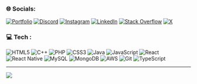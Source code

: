 
### 🌐 Socials:
[![Portfolio](https://img.shields.io/badge/🐼-Portfolio-%23E4405F.svg?logo=Portfoliod&logoColor=white)](https://www.thiwain.com/) [![Discord](https://img.shields.io/badge/Discord-%237289DA.svg?logo=discord&logoColor=white)](https://discord.gg/thiwain05) [![Instagram](https://img.shields.io/badge/Instagram-%23E4405F.svg?logo=Instagram&logoColor=white)](https://instagram.com/thiwain.m) [![LinkedIn](https://img.shields.io/badge/LinkedIn-%230077B5.svg?logo=linkedin&logoColor=white)](https://linkedin.com/in/https://www.linkedin.com/in/thiwain-medagama) [![Stack Overflow](https://img.shields.io/badge/-Stackoverflow-FE7A16?logo=stack-overflow&logoColor=white)](https://stackoverflow.com/users/thiwain-medagama) [![X](https://img.shields.io/badge/X-black.svg?logo=X&logoColor=white)](https://x.com/ThiwainM) 

### 💻 Tech :
![HTML5](https://img.shields.io/badge/html5-%23E34F26.svg?style=for-the-badge&logo=html5&logoColor=white) ![C++](https://img.shields.io/badge/c++-%2300599C.svg?style=for-the-badge&logo=c%2B%2B&logoColor=white) ![PHP](https://img.shields.io/badge/php-%23777BB4.svg?style=for-the-badge&logo=php&logoColor=white) ![CSS3](https://img.shields.io/badge/css3-%231572B6.svg?style=for-the-badge&logo=css3&logoColor=white) ![Java](https://img.shields.io/badge/java-%23ED8B00.svg?style=for-the-badge&logo=openjdk&logoColor=white) ![JavaScript](https://img.shields.io/badge/javascript-%23323330.svg?style=for-the-badge&logo=javascript&logoColor=%23F7DF1E) ![React](https://img.shields.io/badge/react-%2320232a.svg?style=for-the-badge&logo=react&logoColor=%2361DAFB) ![React Native](https://img.shields.io/badge/react_native-%2320232a.svg?style=for-the-badge&logo=react&logoColor=%2361DAFB) ![MySQL](https://img.shields.io/badge/mysql-4479A1.svg?style=for-the-badge&logo=mysql&logoColor=white) ![MongoDB](https://img.shields.io/badge/MongoDB-%234ea94b.svg?style=for-the-badge&logo=mongodb&logoColor=white) ![AWS](https://img.shields.io/badge/AWS-%23FF9900.svg?style=for-the-badge&logo=amazon-aws&logoColor=white) ![Git](https://img.shields.io/badge/git-%23F05033.svg?style=for-the-badge&logo=git&logoColor=white) ![TypeScript](https://img.shields.io/badge/typescript-%23007ACC.svg?style=for-the-badge&logo=typescript&logoColor=white)

---
[![](https://visitcount.itsvg.in/api?id=Thiwain&icon=0&color=0)](https://visitcount.itsvg.in)

<!-- Proudly created with GPRM ( https://gprm.itsvg.in ) -->
